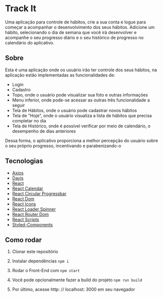 # Track It

Uma aplicação para controle de hábitos, crie a sua conta e logue para começar a acompanhar o desenvolvimento dos seus hábitos. Adicione um hábito, selecionando o dia de semana que você irá desenvolver e acompanhe o seu progresso diário e o seu histórico de progresso no calendário do aplicativo.

## Sobre

Esta é uma aplicação onde os usuário irão ter controle dos seus hábitos, na aplicação estão implementadas as funcionalidades de:

- Login
- Cadastro
- Topo, onde o usuário pode visualizar sua foto e outras informações
- Menu inferior, onde pode-se acessar as outras três funcionalidade a seguir
- Tela de Hábitos, onde o usuário pode cadastrar novos hábitos
- Tela de "Hoje", onde o usuário visualiza a lista de hábitos que precisa completar no dia
- Tela de Histórico, onde é possível verificar por meio de calendário, o desempenho de dias anteriores

Dessa forma, o aplicativo proporciona a melhor percepção do usuário sobre o seu próprio progresso, incentivando e parabenizando-o

## Tecnologias

- [Axios](https://github.com/axios/axios)
- [Dayjs](https://github.com/iamkun/dayjs)
- [React](https://github.com/facebook/react)
- [React Calendar](https://github.com/wojtekmaj/react-calendar)
- [React Circular Progressbar](https://github.com/kevinsqi/react-circular-progressbar)
- [React Dom](https://github.com/facebook/react/tree/main/packages/react-dom)
- [React Icons](https://github.com/react-icons/react-icons)
- [React Loader Spinner](https://github.com/mhnpd/react-loader-spinner)
- [React Router Dom](https://github.com/ReactTraining/react-router/tree/master/packages/react-router-dom)
- [React Scripts](https://github.com/facebook/create-react-app/tree/main/packages/react-scripts)
- [Styled-Components](https://www.styled-components.com/)

## Como rodar

1. Clonar este repositório

2. Instalar dependências
`npm i`

3. Rodar o Front-End com
`npm start`

4. Você pode opcionalmente fazer a build do projeto
`npm run build`

5. Por último, acesse http: // localhost: 3000 em seu navegador